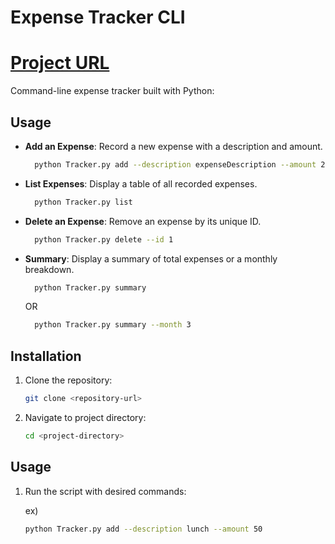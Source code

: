 # Expense Tracker CLI
# [Project URL](https://roadmap.sh/projects/expense-tracker)

Command-line expense tracker built with Python:

## Usage
- **Add an Expense**: Record a new expense with a description and amount.
  ```sh
    python Tracker.py add --description expenseDescription --amount 25
    ```
- **List Expenses**: Display a table of all recorded expenses.
  ```sh
    python Tracker.py list
    ```
- **Delete an Expense**: Remove an expense by its unique ID.
  ```sh
    python Tracker.py delete --id 1
    ```
- **Summary**: Display a summary of total expenses or a monthly breakdown.
  ```sh
    python Tracker.py summary
    ```
  OR
  
  ```sh
    python Tracker.py summary --month 3
    ```

## Installation
1. Clone the repository:
    ```sh
    git clone <repository-url>
    ```

2. Navigate to project directory:
    ```sh
    cd <project-directory>
    ```

## Usage
1. Run the script with desired commands:
   
   ex)
    ```sh
    python Tracker.py add --description lunch --amount 50
    ```
